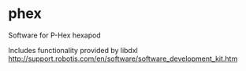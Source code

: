 # phex
Software for P-Hex hexapod

Includes functionality provided by libdxl
http://support.robotis.com/en/software/software_development_kit.htm

